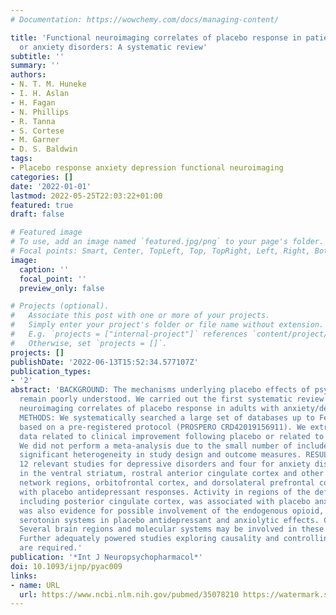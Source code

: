 ```yaml
---
# Documentation: https://wowchemy.com/docs/managing-content/

title: 'Functional neuroimaging correlates of placebo response in patients with depressive
  or anxiety disorders: A systematic review'
subtitle: ''
summary: ''
authors:
- N. T. M. Huneke
- I. H. Aslan
- H. Fagan
- N. Phillips
- R. Tanna
- S. Cortese
- M. Garner
- D. S. Baldwin
tags:
- Placebo response anxiety depression functional neuroimaging
categories: []
date: '2022-01-01'
lastmod: 2022-05-25T22:03:22+01:00
featured: true
draft: false

# Featured image
# To use, add an image named `featured.jpg/png` to your page's folder.
# Focal points: Smart, Center, TopLeft, Top, TopRight, Left, Right, BottomLeft, Bottom, BottomRight.
image:
  caption: ''
  focal_point: ''
  preview_only: false

# Projects (optional).
#   Associate this post with one or more of your projects.
#   Simply enter your project's folder or file name without extension.
#   E.g. `projects = ["internal-project"]` references `content/project/deep-learning/index.md`.
#   Otherwise, set `projects = []`.
projects: []
publishDate: '2022-06-13T15:52:34.577107Z'
publication_types:
- '2'
abstract: 'BACKGROUND: The mechanisms underlying placebo effects of psychotropic drugs
  remain poorly understood. We carried out the first systematic review of functional
  neuroimaging correlates of placebo response in adults with anxiety/depressive disorders.
  METHODS: We systematically searched a large set of databases up to February 2021
  based on a pre-registered protocol (PROSPERO CRD42019156911). We extracted neuroimaging
  data related to clinical improvement following placebo or related to placebo mechanisms.
  We did not perform a meta-analysis due to the small number of included studies and
  significant heterogeneity in study design and outcome measures. RESULTS: We found
  12 relevant studies for depressive disorders and four for anxiety disorders. Activity
  in the ventral striatum, rostral anterior cingulate cortex and other default mode
  network regions, orbitofrontal cortex, and dorsolateral prefrontal cortex correlated
  with placebo antidepressant responses. Activity in regions of the default mode network,
  including posterior cingulate cortex, was associated with placebo anxiolysis. There
  was also evidence for possible involvement of the endogenous opioid, dopamine and
  serotonin systems in placebo antidepressant and anxiolytic effects. CONCLUSIONS:
  Several brain regions and molecular systems may be involved in these placebo effects.
  Further adequately powered studies exploring causality and controlling for confounders
  are required.'
publication: '*Int J Neuropsychopharmacol*'
doi: 10.1093/ijnp/pyac009
links:
- name: URL
  url: https://www.ncbi.nlm.nih.gov/pubmed/35078210 https://watermark.silverchair.com/pyac009.pdf?token=AQECAHi208BE49Ooan9kkhW_Ercy7Dm3ZL_9Cf3qfKAc485ysgAAAtcwggLTBgkqhkiG9w0BBwagggLEMIICwAIBADCCArkGCSqGSIb3DQEHATAeBglghkgBZQMEAS4wEQQMXDfvzGwSSbGYFlBcAgEQgIICipbdKOHBfzu6TEM_9IX6JP69fjx6YRgc_qOrWQERc0iWPLc0SMisIOABhVkOvksHyHFefJGEIJuLGoZ2BzA37zUFa-cUnifLs_fi6T6YHfaO97OYyS8DHPEKfbGb5itonryzMDo_V7SSXtBQQvBDk77QGlGLbsYd-lGTYJ7bBF70NV7EaW_ziV8wMAtNMsk9AJklP8nDO2NJQlEFqPC6c05OQyTQRJrNwiFyJSpTaYMPYxNs5Gf0v3GvQOgOB6XxJXCNKDyB6LyP_v5BoCNLq7FN-qDQcFUSYvBixWAscxSooj-IiZV2ciV4GueE1ROZrOpyWBsKECVxnpuJILBo9kW27-yJAk0GUPjCLU2dmRQMErYr8eVaApk-AWmt87HWoH_ZZG4errHANkqfIcz0wOwsZu_bf0I05qeZ3Y3UQ4HoVus4BnbasYpiZ0nGycnaeL4TKXNGqKnK6--_DoyG-zhvkAtsEEoH55hDqEPGbCXldsYn3YkxVc84XWGSs2di-Itg7d3vhNOv3oTZjoDPAmLVNlZ608OTolBzdJFvviA2bTDVefdjsC_G29hFVlTKZjxZ0lrjmJNH9L8IMtYTlMEluKhMB7ZKpBcrZFXlScEoAJrgT0kuk3_1xhKjlc0ZKAVW2Z1p12LAtJIK4d0jrZwoo_MurC_l8w46uskFUiifbkQWc_xG4zi37oR8nzqZRGmO1K3d5N9FUN6sriw7jcJPICoGE1mMg_1JPGZWMY3TAT2BPmH2nx8YGNbb0RDfhlyE547ybmIJ1BQ7FncdPK4oI-LVWYdeQ28fQ4aykuk18PxpAWniGyA24BjESBfOqX6vNdrIaV-9EH8zgFqzIg88EIqkT-X_Civv
---
```

